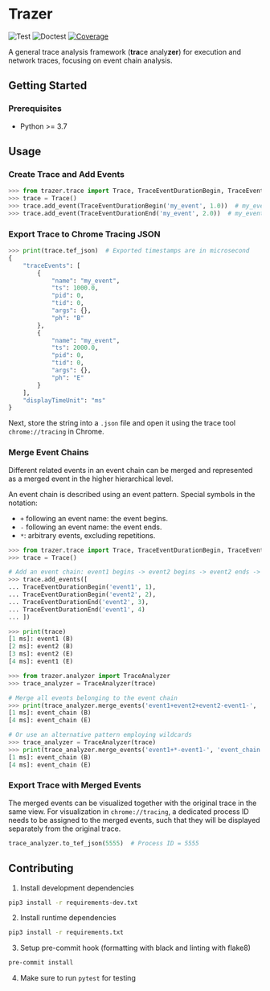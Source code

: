 # Trazer

![Test](https://github.com/starsoi/trazer/actions/workflows/main.yml/badge.svg)
![Doctest](https://github.com/starsoi/trazer/actions/workflows/doctest.yml/badge.svg)
[![Coverage](https://codecov.io/gh/starsoi/trazer/branch/master/graph/badge.svg?token=HVX3PFO8RF)](https://codecov.io/gh/starsoi/trazer)

A general trace analysis framework (**tra**ce analy**zer**) for execution and network traces, 
focusing on event chain analysis.


## Getting Started

### Prerequisites

* Python >= 3.7

## Usage

### Create Trace and Add Events
```python
>>> from trazer.trace import Trace, TraceEventDurationBegin, TraceEventDurationEnd
>>> trace = Trace()
>>> trace.add_event(TraceEventDurationBegin('my_event', 1.0))  # my_event begins at 1.0 ms
>>> trace.add_event(TraceEventDurationEnd('my_event', 2.0))  # my_event ends at 2.0 ms

```

### Export Trace to Chrome Tracing JSON
```python
>>> print(trace.tef_json)  # Exported timestamps are in microsecond  
{
    "traceEvents": [
        {
            "name": "my_event",
            "ts": 1000.0,
            "pid": 0,
            "tid": 0,
            "args": {},
            "ph": "B"
        },
        {
            "name": "my_event",
            "ts": 2000.0,
            "pid": 0,
            "tid": 0,
            "args": {},
            "ph": "E"
        }
    ],
    "displayTimeUnit": "ms"
}

```

Next, store the string into a `.json` file and open it using the trace tool `chrome://tracing` in Chrome.

### Merge Event Chains

Different related events in an event chain can be merged and represented as a merged event in the higher hierarchical level.

An event chain is described using an event pattern. Special symbols in the notation:

* `+` following an event name: the event begins.
* `-` following an event name: the event ends.
* `*`: arbitrary events, excluding repetitions.

```python
>>> from trazer.trace import Trace, TraceEventDurationBegin, TraceEventDurationEnd
>>> trace = Trace()

# Add an event chain: event1 begins -> event2 begins -> event2 ends -> event1 ends
>>> trace.add_events([
... TraceEventDurationBegin('event1', 1),
... TraceEventDurationBegin('event2', 2),
... TraceEventDurationEnd('event2', 3),
... TraceEventDurationEnd('event1', 4)
... ])

>>> print(trace)
[1 ms]: event1 (B)
[2 ms]: event2 (B)
[3 ms]: event2 (E)
[4 ms]: event1 (E)

>>> from trazer.analyzer import TraceAnalyzer
>>> trace_analyzer = TraceAnalyzer(trace)

# Merge all events belonging to the event chain
>>> print(trace_analyzer.merge_events('event1+event2+event2-event1-', 'event_chain'))
[1 ms]: event_chain (B)
[4 ms]: event_chain (E)

# Or use an alternative pattern employing wildcards
>>> trace_analyzer = TraceAnalyzer(trace)
>>> print(trace_analyzer.merge_events('event1+*-event1-', 'event_chain'))
[1 ms]: event_chain (B)
[4 ms]: event_chain (E)

```

### Export Trace with Merged Events

The merged events can be visualized together with the original trace in the same view.
For visualization in `chrome://tracing`, a dedicated process ID needs to be assigned to
the merged events, such that they will be displayed separately from the original trace.

```python
trace_analyzer.to_tef_json(5555)  # Process ID = 5555
```

## Contributing

1. Install development dependencies
```bash
pip3 install -r requirements-dev.txt
```

2. Install runtime dependencies
```bash
pip3 install -r requirements.txt
```

3. Setup pre-commit hook (formatting with black and linting with flake8)
```bash
pre-commit install
```

4. Make sure to run `pytest` for testing
